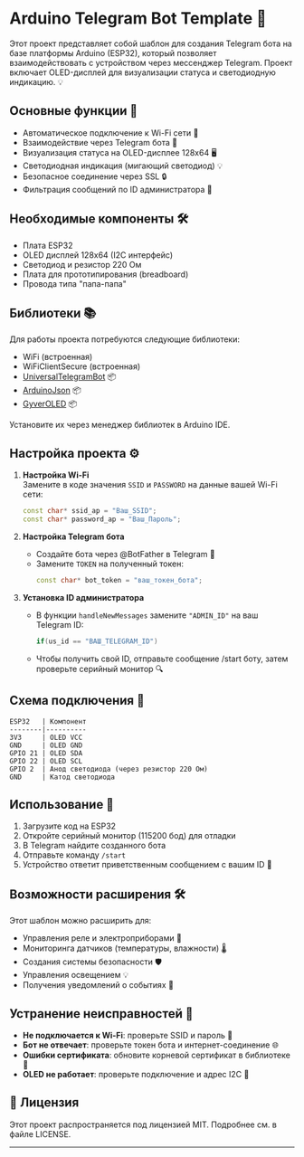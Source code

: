 # Arduino Telegram Bot Template 🤖

Этот проект представляет собой шаблон для создания Telegram бота на базе платформы Arduino (ESP32), который позволяет взаимодействовать с устройством через мессенджер Telegram. Проект включает OLED-дисплей для визуализации статуса и светодиодную индикацию. 💡

## Основные функции 🚀

- Автоматическое подключение к Wi-Fi сети 📶
- Взаимодействие через Telegram бота 💬
- Визуализация статуса на OLED-дисплее 128x64 🖥️
- Светодиодная индикация (мигающий светодиод) 💡
- Безопасное соединение через SSL 🔒
- Фильтрация сообщений по ID администратора 👮

## Необходимые компоненты 🛠️

- Плата ESP32
- OLED дисплей 128x64 (I2C интерфейс)
- Светодиод и резистор 220 Ом
- Плата для прототипирования (breadboard)
- Провода типа "папа-папа"

## Библиотеки 📚

Для работы проекта потребуются следующие библиотеки:
- WiFi (встроенная)
- WiFiClientSecure (встроенная)
- [UniversalTelegramBot](https://github.com/witnessmenow/Universal-Arduino-Telegram-Bot) 📦
- [ArduinoJson](https://arduinojson.org/) 📦
- [GyverOLED](https://github.com/GyverLibs/GyverOLED) 📦

Установите их через менеджер библиотек в Arduino IDE.

## Настройка проекта ⚙️

1. **Настройка Wi-Fi**  
   Замените в коде значения `SSID` и `PASSWORD` на данные вашей Wi-Fi сети:
   ```cpp
   const char* ssid_ap = "Ваш_SSID";
   const char* password_ap = "Ваш_Пароль";
   ```

2. **Настройка Telegram бота**  
   - Создайте бота через @BotFather в Telegram 👴
   - Замените `TOKEN` на полученный токен:
     ```cpp
     const char* bot_token = "ваш_токен_бота";
     ```

3. **Установка ID администратора**  
   - В функции `handleNewMessages` замените `"ADMIN_ID"` на ваш Telegram ID:
     ```cpp
     if(us_id == "ВАШ_TELEGRAM_ID")
     ```
   - Чтобы получить свой ID, отправьте сообщение /start боту, затем проверьте серийный монитор 🔍

## Схема подключения 🔌

```plaintext
ESP32   | Компонент
--------|----------
3V3     | OLED VCC
GND     | OLED GND
GPIO 21 | OLED SDA
GPIO 22 | OLED SCL
GPIO 2  | Анод светодиода (через резистор 220 Ом)
GND     | Катод светодиода
```

## Использование 🚀

1. Загрузите код на ESP32
2. Откройте серийный монитор (115200 бод) для отладки
3. В Telegram найдите созданного бота
4. Отправьте команду `/start`
5. Устройство ответит приветственным сообщением с вашим ID 👋

## Возможности расширения 🛠️

Этот шаблон можно расширить для:
- Управления реле и электроприборами 🔌
- Мониторинга датчиков (температуры, влажности) 🌡️
- Создания системы безопасности 🛡️
- Управления освещением 💡
- Получения уведомлений о событиях 📨

## Устранение неисправностей 🔧

- **Не подключается к Wi-Fi**: проверьте SSID и пароль 🔑
- **Бот не отвечает**: проверьте токен бота и интернет-соединение 🌐
- **Ошибки сертификата**: обновите корневой сертификат в библиотеке 📜
- **OLED не работает**: проверьте подключение и адрес I2C 🔄

## 📜 Лицензия

Этот проект распространяется под лицензией MIT. Подробнее см. в файле LICENSE.

---
